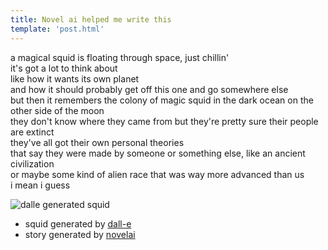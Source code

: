 ```yaml
---
title: Novel ai helped me write this
template: 'post.html'
---
```


a magical squid is floating through space, just chillin'  
it's got a lot to think about  
like how it wants its own planet  
and how it should probably get off this one and go somewhere else  
but then it remembers the colony of magic squid in the dark ocean on the other side of the moon  
they don't know where they came from but they're pretty sure their people are extinct  
they've all got their own personal theories  
that say they were made by someone or something else, like an ancient civilization  
or maybe some kind of alien race that was way more advanced than us  
i mean i guess

![dalle generated squid](/images/articles/dalle_squid_2.png)

- squid generated by [dall-e](https://openai.com/blog/dall-e/)
- story generated by [novelai](https://novelai.net)
